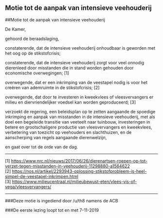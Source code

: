 ## Motie tot de aanpak van intensieve veehouderij 
 
##Motie tot de aanpak van intensieve veehouderij

De Kamer,

gehoord de beraadslaging,

constaterende, dat de intensieve veehouderij onhoudbaar is geworden met het oog op de stikstofcrisis;

constaterende, dat de intensieve veehouderij zorgt voor veel onnodig dierenleed door misstanden die in stand worden gehouden door economische overwegingen; [1]

overwegende, dat er een inkrimping van de veestapel nodig is voor het creëren van ademruimte in de stikstofcrisis; [2]

overwegende, dat door te investeren in kweekvlees of vleesvervangers er milieu en diervriendelijker voedsel kan worden geproduceerd; [3]

verzoekt de regering, een beleidsplan op te zetten aangaande de spoedige inkrimping en aanpak van misstanden in de intensieve veehouderij, met als doel een begeleide transitie van veeteelt naar tuinbouw, investeringen in betere en grootschaligere productie van vleesvervangers en kweekvlees, verbetering van toezicht op veehouders en slachthuizen, en de aanscherping van regels aangaande dierenwelzijn,

en gaat over tot de orde van de dag.

---

[1] https://www.nrc.nl/nieuws/2017/06/26/dierenartsen-roepen-op-tot-verzet-tegen-misstanden-in-veehouderij-11298880-a1564622  
[2] https://nos.nl/artikel/2293943-oplossing-stikstofprobleem-is-heel-simpel-de-veestapel-inkrimpen.html  
[3] https://www.milieucentraal.nl/milieubewust-eten/vlees-vis-of-vega/vleesvervangers/ 

--- 

###Deze motie is ingediend door /u/th8 namens de ACB

###De eerste lezing loopt tot en met 7-11-2019